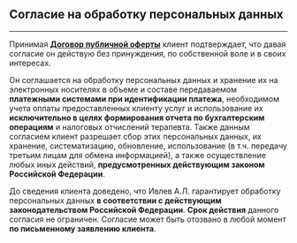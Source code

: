 ## Согласие на обработку персональных данных
---

Принимая **[Договор публичной оферты](/offer/)** клиент подтверждает, что давая согласие он действую без принуждения, по собственной воле и в своих интересах.

Он соглашается на обработку персональных данных и хранение их на электронных носителях в объеме и составе передаваемом **платежными системами при идентификации платежа**, необходимом учета оплаты предоставленных клиенту услуг и использование их **исключительно в целях формирования отчета по бухгалтерским операциям** и налоговых отчислений терапевта. Также данным согласием клиент разрешает сбор этих персональных данных, их хранение, систематизацию, обновление, использование (в т.ч. передачу третьим лицам для обмена информацией), а также осуществление любых иных действий, **предусмотренных действующим законом Российской Федерации**.

До сведения клиента доведено, что Ивлев А.Л. гарантирует обработку персональных данных **в соответствии с действующим законодательством Российской Федерации**. **Срок действия** данного согласия не ограничен. Согласие может быть отозвано в любой момент **по письменному заявлению клиента**.

